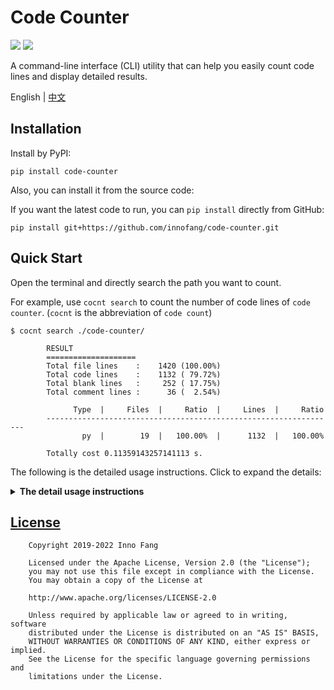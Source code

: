 # Code Counter

[![](https://img.shields.io/pypi/v/code-counter)](https://pypi.org/project/code-counter/) ![](https://img.shields.io/pypi/dm/code-counter)

A command-line interface (CLI) utility that can help you easily count code lines and display detailed results.

English | [中文](./README_CN.md)

## Installation

Install by PyPI:

```shell
pip install code-counter
```

Also, you can install it from the source code: 

If you want the latest code to run,  you can `pip install` directly from GitHub:

```shell
pip install git+https://github.com/innofang/code-counter.git
```

## Quick Start

Open the terminal and directly search the path you want to count.

For example, use `cocnt search` to count the number of code lines of `code counter`. (`cocnt` is the abbreviation of `code count`)

```shell
$ cocnt search ./code-counter/

        RESULT
        ====================
        Total file lines    :    1420 (100.00%)
        Total code lines    :    1132 ( 79.72%)
        Total blank lines   :     252 ( 17.75%)
        Total comment lines :      36 (  2.54%)

              Type  |     Files  |     Ratio  |     Lines  |     Ratio
        -----------------------------------------------------------------
                py  |        19  |   100.00%  |      1132  |   100.00%

        Totally cost 0.11359143257141113 s.
```

The following is the detailed usage instructions. Click to expand the details:

<details>
<summary><b>The detail usage instructions</b></summary>

* [Usage](#usage)
    + [`search`](#search)
      - [Search the given path directly](#search-the-given-path-directly)
      - [Search multiple paths at the same time](#search-multiple-paths-at-the-same-time)
      - [Show verbose searching information](#show-verbose-searching-information)
      - [Search code files for specific file suffixes](#search-code-files-for-specific-file-suffixes)
      - [Ignore directories or files during the search](#ignore-directories-or-files-during-the-search)
      - [Specify the output path to save the search results](#specify-the-output-path-to-save-the-search-results)
      - [Visualize statistical results](#visualize-statistical-results)
    + [`remote`](#remote)
      - [Search and count the remote repository](#search-and-count-the-remote-repository)
    + [`config`](#config)
      - [List configuration information](#list-configuration-information)
      - [Reset the value of the configuration variable](#reset-the-value-of-the-configuration-variable)
      - [Add the value of the configuration variable](#add-the-value-of-the-configuration-variable)
      - [Delete some configuration variable values](#delete-some-configuration-variable-values)
      - [Update the access tokens](#update-the-access-tokens)
      - [Restore default configuration](#restore-default-configuration)

## Usage

The help information of `code-counter ` is as follows.

```shell 
$ cocnt --help
usage: cocnt <command> [<args>]
These are common Code-Counter commands used in various situations:
    search     Search and count code lines for the given path(s)
    remote     Search and count the remote repository
    config     Configure Code-Counter

A command-line interface (CLI) utility that can help you easily count code and display detailed results.

positional arguments:
  command     Subcommand to run, `search` or `config`

optional arguments:
  -h, --help  show this help message and exit
  --version   show program's version number and exit
```

`code-counter ` supports three subcommands: [`search`](#search), [`remote`](#remote), and [`config`](#config)

### `search`

Search the given path and make statistics. The help information of `cocnt search` is as follows.

```shell
$ cocnt search --help
usage: cocnt search input_path [-h] [-v] [-g] [-o OUTPUT_PATH] [--suffix SUFFIX] [--comment COMMENT] [--ignore IGNORE]

Search and count code lines for the given path(s)

positional arguments:
  paths                 counting the code lines according to the given path(s)

optional arguments:
  -h, --help            show this help message and exit
  -v, --verbose         show verbose information
  -g, --graph           choose to whether to visualize the result
  -o OUTPUT_PATH, --output OUTPUT_PATH
                        specify an output path if you want to store the result
  --suffix SUFFIX       what code files do you want to count
  --comment COMMENT     the comment symbol, which can be judged whether the current line is a comment
  --ignore IGNORE       ignore some directories or files that you don't want to count
```

#### Search the given path directly

```shell
$ cocnt search ./code-counter/

        RESULT
        ====================
        Total file lines    :    1420 (100.00%)
        Total code lines    :    1132 ( 79.72%)
        Total blank lines   :     252 ( 17.75%)
        Total comment lines :      36 (  2.54%)

              Type  |     Files  |     Ratio  |     Lines  |     Ratio
        -----------------------------------------------------------------
                py  |        19  |   100.00%  |      1132  |   100.00%

        Totally cost 0.11359143257141113 s.
```

#### Search multiple paths at the same time

You can specify more than one path separated by commas. For example, if you want to count the code files under the directory `./Cpp`, `./Go`, `./Rust` at the same time, the command can be like this.

```shell
$ cocnt search ./Cpp,./Go,./Rust

        RESULT
        ====================
        Total file lines    :   17485 (100.00%)
        Total code lines    :   10679 ( 61.08%)
        Total blank lines   :    1704 (  9.75%)
        Total comment lines :    5102 ( 29.18%)

              Type  |     Files  |     Ratio  |     Lines  |     Ratio
        -----------------------------------------------------------------
                 c  |        29  |    14.15%  |      2683  |    25.12%
                 h  |         7  |     3.41%  |       503  |     4.71%
               cpp  |        77  |    37.56%  |      3267  |    30.59%
               hpp  |         1  |     0.49%  |       238  |     2.23%
                go  |        60  |    29.27%  |      2624  |    24.57%
                rs  |        31  |    15.12%  |      1364  |    12.77%

        Totally cost 0.0940864086151123 s.
```

`code-counter` supports searching paths in different directories at the same time, so the given paths do not need to be in the same directory.

#### Show verbose searching information

Searching information is not displayed by default. If you play more attention to the search information, you can use the `[-v --verbose]` flag to show it when searching.

```shell
$ cocnt search ./code-counter/ -v

        SEARCHING
        ====================
         File Type  |     Lines  |      Code  |     Blank  |   Comment  |  File Path
        ------------------------------------------------------------------------------------------
                py  |       156  |       126  |        28  |         2  |  ./code-counter/code_counter\conf\config.py
                py  |         0  |         0  |         0  |         0  |  ./code-counter/code_counter\conf\__init__.py
                py  |       183  |       154  |        23  |         6  |  ./code-counter/code_counter\core\args.py
                py  |        86  |        68  |        13  |         5  |  ./code-counter/code_counter\core\countable\file.py
                py  |        56  |        45  |         9  |         2  |  ./code-counter/code_counter\core\countable\iterator.py
                py  |         0  |         0  |         0  |         0  |  ./code-counter/code_counter\core\countable\__init__.py
                py  |       133  |       108  |        23  |         2  |  ./code-counter/code_counter\core\counter.py
                py  |        68  |        57  |         8  |         3  |  ./code-counter/code_counter\core\visualization.py
                py  |         0  |         0  |         0  |         0  |  ./code-counter/code_counter\core\__init__.py
                py  |        45  |        35  |         8  |         2  |  ./code-counter/code_counter\tools\progress.py
                py  |        63  |        51  |        10  |         2  |  ./code-counter/code_counter\tools\request.py
                py  |         0  |         0  |         0  |         0  |  ./code-counter/code_counter\tools\__init__.py
                py  |         1  |         1  |         0  |         0  |  ./code-counter/code_counter\__init__.py
                py  |        44  |        30  |        12  |         2  |  ./code-counter/code_counter\__main__.py
                py  |        52  |        44  |         6  |         2  |  ./code-counter/setup.py
                py  |       146  |       123  |        21  |         2  |  ./code-counter/tests\test_args.py
                py  |       327  |       244  |        81  |         2  |  ./code-counter/tests\test_config.py
                py  |        33  |        26  |         5  |         2  |  ./code-counter/tests\test_remote.py
                py  |        27  |        20  |         5  |         2  |  ./code-counter/tests\test_search.py

        RESULT
        ====================
        Total file lines    :    1420 (100.00%)
        Total code lines    :    1132 ( 79.72%)
        Total blank lines   :     252 ( 17.75%)
        Total comment lines :      36 (  2.54%)

              Type  |     Files  |     Ratio  |     Lines  |     Ratio
        -----------------------------------------------------------------
                py  |        19  |   100.00%  |      1132  |   100.00%

        Totally cost 0.11509132385253906 s.
```


#### Search code files for specific file suffixes

`code-counter` has a default configuration, which includes common code file suffixes, comment symbols, and directory or file names that need to be ignored. Therefore, if there are no special requirements during use, you can directly use `cocnt search` for code statistics.

If you only want to count some specific code files when searching, you can use the `--suffix` to specify the code file suffix. For example:

```shell
$ cocnt search ./project --suffix="cpp,java"
```

Of course, specify the comment symbols during searching the code, which is helpful to count the number of comments in the code.

```shell
$ cocnt search ./project --suffix="cpp,java" --comment="//,/*,*" --ignore="target,build"
```

#### Ignore directories or files during the search

During the search, it is easy to count the code files or directories that you do not want to count, so you can use the `--ignore` to specify the directory or file names that need to be ignored during the search.

```shell
$ cocnt search ./project --suffix="py,java" --comment="#,//,/**" --ignore="target,__pycache__"
```

Generally speaking, the configuration file of `code-counter` already contains many common default configurations. For example, the default value of `ignore` is shown below.

```
"ignore": [
  "venv",
  ".git",
  ".idea",
  "build",
  "target",
  "node_modules",
  ".vscode",
  "dist"
]
```

Therefore, in some cases, if the directory or file to be searched is the same as the default value of `ignore`, you can set `--ignore=""` to empty the default value of `ignore`. Of course, this is temporary. If you want to persist with these changes, you can refer to the [`--ignore-reset` flag](#reset-the-value-of-the-configuration-variable) mentioned later when introducing [`cocnt config`](#config).

### Specify the output path to save the search results

If you want to save the statistical results, you can specify the path to save the search results through the `[-o -- output]` flag. If an output path is specified, the output information will not be displayed on the console.

```shell
$ cocnt search ./code-counter -v -o result.txt

        Totally cost 0.0050046443939208984 s.
```

verbose search information and results will be written to `result.txt`

### Visualize statistical results

Data visualization can provide a more intuitive feeling, so you can specify the `[-g -- graph]` flag to visualize the statistical results during the search.

```
$ cocnt search ./miscode -g
```

In addition to the statistical data displayed on the terminal, the statistical chart shown in the figure below will also be displayed.

![](https://cdn.jsdelivr.net/gh/innofang/jotter/source/code-counter/result.png)

### `remote`

Search and count the remote `Git` repository, the help information of `cocnt remote` is as follows.

```shell
$ cocnt remote --help
usage: cocnt remote <repository> [-h] [-v] [-g] [-o OUTPUT_PATH] [--suffix SUFFIX] [--comment COMMENT] [--ignore IGNORE]

Search and count the remote repository with a given Github or Gitee HTTP link

positional arguments:
  repository            search and count a remote repository

optional arguments:
  -h, --help            show this help message and exit
  -v, --verbose         show verbose information
  -g, --graph           choose to whether to visualize the result
  -o OUTPUT_PATH, --output OUTPUT_PATH
                        specify an output path if you want to store the result
  --suffix SUFFIX       what code files do you want to count
  --comment COMMENT     the comment symbol, which can be judged whether the current line is a comment
  --ignore IGNORE       ignore some directories or files that you don't want to count
```

`cocnt remote` in addition to supporting the searching of the remote repository, the usage of its various flags is the same as `cocnt search`

#### Search and count the remote repository

Given the `HTTPS` or `SSH` link of the remote repository, `code-counter` can search and count the remote repository.
At present, it supports access to the repository of `Github` and `Gitee`.

Because of the API access limit for `Github` and `Gitee`, they are only used a very small number of times per day. 
So we recommend that users follow the instructions and enter the access token corresponding to `Github` or `Gitee` into `code-counter` during the initial search to get at least 5000 uses per day.

When first accessing a `Github` repository, the user is prompted for a `Github` access token, and the same is true for accessing a `Gitee` repository. `code-counter` will display different prompts for different remote repositories.
Of course, you can use the remote search feature without entering an access token, but when the API usage limit is reached, `code-counter` will still prompt the user for an access token, otherwise you will not be able to continue using it that day.

The access tokens for different remote repositories are generated as follows.
 + `Github`: [https://github.com/settings/tokens/new](https://github.com/settings/tokens/new)
   + Just select `public_repo` in `Select scopes`, then click `Generate token` to generate the token and enter it into `code-counter`.
 + `Gitee`: [https://gitee.com/profile/personal_access_tokens/new](https://gitee.com/profile/personal_access_tokens/new)
   + Just select `projects` and click `Submit` to generate the access token and enter it into `code-counter`

Once the correct access token has been entered it will work properly.

```shell
$ cocnt remote https://github.com/InnoFang/code-counter.git

        RESULT
        ====================
        Total file lines    :    1403 (100.00%)
        Total code lines    :     997 ( 71.06%)
        Total blank lines   :     264 ( 18.82%)
        Total comment lines :     142 ( 10.12%)

              Type  |     Files  |     Ratio  |     Lines  |     Ratio
        -----------------------------------------------------------------
                py  |        18  |   100.00%  |       997  |   100.00%

        Totally cost 37.77419900894165 s.
```

If you want to update the access token at any time, then you can refer to the [`--github-token` and `--gitee-token` flags](#update-the-access-tokens) that will be mentioned later in the introduction of [`cocnt config`](#config).

### `config`

Configure `code-counter`, and the help information of `cocnt config` is as follows.

```shell
$ cocnt config --help
usage: cocnt config [-h] [--list] [--suffix-reset SUFFIX_RESET] [--suffix-add SUFFIX_ADD] [--comment-reset COMMENT_RESET] [--comment-add COMMENT_ADD] [--ignore-reset IGNORE_RESET] [--ignore-add IGNORE_ADD] [--restore]

configure code-counter

optional arguments:
  -h, --help            show this help message and exit
  --list                list all variables set in the config file, along with their values
  --suffix-reset SUFFIX_RESET
                        reset the 'suffix' in the config and count code lines according to this value
  --suffix-add SUFFIX_ADD
                        append new value for the 'suffix' in the config and count code lines according to this value
  --suffix-del SUFFIX_DEL
                        delete some values of the 'suffix' in the config
  --comment-reset COMMENT_RESET
                        reset the 'comment' in the config and count comment lines according to this value
  --comment-add COMMENT_ADD
                        append new value for the 'comment' in the config and count comment lines according to this value
  --comment-del COMMENT_DEL
                        delete some values of the 'comment' in the config
  --ignore-reset IGNORE_RESET
                        reset the 'ignore' in the config and ignore some files or directories according to this value
  --ignore-add IGNORE_ADD
                        append new value for the 'ignore' in the config and ignore some files or directories according to this value
  --ignore-del IGNORE_DEL
                        delete some values of the 'ignore' in the config
  --restore             restore default config
```

#### List configuration information

Under the `config` subcommand, specify the `--list` to display configuration information. The default configuration of `code-counter` is shown below.

```shell
$ cocnt config --list
{
    "suffix": [
        "c",
        "cc",
        "clj",
        "cpp",
        "cs",
        "cu",
        "cuh",
        "dart",
        "go",
        "h",
        "hpp",
        "java",
        "jl",
        "js",
        "kt",
        "lisp",
        "lua",
        "pde",
        "m",
        "php",
        "py",
        "R",
        "rb",
        "rs",
        "rust",
        "sh",
        "scala",
        "swift",
        "ts",
        "vb"
    ],
    "comment": [
        "#",
        "//",
        "/*",
        "*",
        "*/",
        ":",
        ";",
        "\"\"\"\""
    ],
    "ignore": [
        "venv",
        ".git",
        ".idea",
        "build",
        "target",
        "node_modules",
        ".vscode",
        "dist"
    ]
}
```

 + **`suffix`**: Code file suffix that will be counted during the search
 + **`comment`**: Comment symbol that can be judged whether the current line is comment during the search
 + **`ignore`**: Directories or files you want to ignore during the search

#### Reset the value of the configuration variable

The default configuration of `code-counter` basically includes common code file suffixes, comment symbols, and directory or file names that need to be ignored. But if you don't think so many variable values would be used during the search, you can choose to reset the default values.

 + `--suffix-reset` can reset the default code file suffixes.
 + `--comment-reset` can reset the default comment symbols
 + `--ignore-reset` can reset the default directory or files to ignore

These 3 flags can be used in combination or separately. You will be asked for each operation that will modify the configuration file, you can check if what you want to change is correct. If you confirm the change you can enter `y`, otherwise enter `n` to not perform the change.

Multiple values can be separated by commas, as shown in the following example.

```shell
$ cocnt config --suffix-reset="cpp,java" --comment-reset="//,/*,*" --ignore-reset="build,target"
'suffix' will be replaced with ['cpp', 'java'] . (y/n) y
'comment' will be replaced with ['//', '/*', '*'] . (y/n) y
'ignore' will be replaced with ['build', 'target'] . (y/n) y
```

#### Add the value of the configuration variable

For the case of adding the value of the configuration variable, the following flags can be used:
 + `--suffix-add` add code file suffixes
 + `--comment-add` add comment symbols
 + `--ignore-add` add the directories or files to ignore

These 3 flags can be used in combination or separately. You will be asked for each operation that will modify the configuration file, you can check if what you want to change is correct. If you confirm the change you can enter `y`, otherwise enter `n` to not perform the change.

Multiple values can be separated by commas, as shown in the following example.

```shell
$ cocnt config --suffix-add="js,lisp" --comment-add=";" --ignore-add="node_modules"
'suffix' will be appended with ['js', 'lisp'] . (y/n) y
'comment' will be appended with [';'] . (y/n) y
'ignore' will be appended with ['node_modules'] . (y/n) y
```

#### Delete some configuration variable values

For the deletion of configuration variable values, `code-counter` provides the following flags:
+ `--suffix-del` delete unwanted code file suffixes from the default configuration
+ `--comment-del` delete unwanted comment symbols from the default configuration
+ `--ignore-del` delete the directory or file names that don't need to be ignored from the default configuration

These 3 flags can be used in combination or separately. You will be asked for each operation that will modify the configuration file, you can check if what you want to change is correct. If you confirm the change you can enter `y`, otherwise enter `n` to not perform the change.

Multiple values can be separated by commas, as shown in the following example.

```shell
$ cocnt config --suffix-del="clj,lisp" --comment-del=";" --ignore-del="build,target"
'suffix' will remove ['clj', 'lisp'] . (y/n) y
'comment' will remove [';'] . (y/n) y
'ignore' will remove ['build', 'target'] . (y/n) y
```

#### Update the access tokens

For updates to access tokens for `Github` and `Gitee`, `code-counter` provides the following flags.
 + `--github-token` update the access token for `Github`
 + `--gitee-token` update the access token for `Gitee`

These 2 flags can be used in combination or separately. You will be asked for each operation that will modify the configuration file, you can check if what you want to change is correct. If you confirm the change you can enter `y`, otherwise enter `n` to not perform the change.

```shell
$ cocnt config  --github-token=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  --gitee-token=d7ca1490523aac54a38434bf96c76ff8
the old Github access token will be updated to `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` . (y/n) y
the old Gitee access token will be updated to `d7ca1490523aac54a38434bf96c76ff8` . (y/n) y
```

### Restore default configuration

Use the `--restore` flag to restore the default configuration of `code-counter`.

```shell
$ cocnt config --restore
The default configuration will be restored. (y/n) y
```
</details>

## [License](https://github.com/InnoFang/code-counter/blob/master/LICENSE)

        Copyright 2019-2022 Inno Fang

        Licensed under the Apache License, Version 2.0 (the "License");
        you may not use this file except in compliance with the License.
        You may obtain a copy of the License at

        http://www.apache.org/licenses/LICENSE-2.0

        Unless required by applicable law or agreed to in writing, software
        distributed under the License is distributed on an "AS IS" BASIS,
        WITHOUT WARRANTIES OR CONDITIONS OF ANY KIND, either express or implied.
        See the License for the specific language governing permissions and
        limitations under the License.
